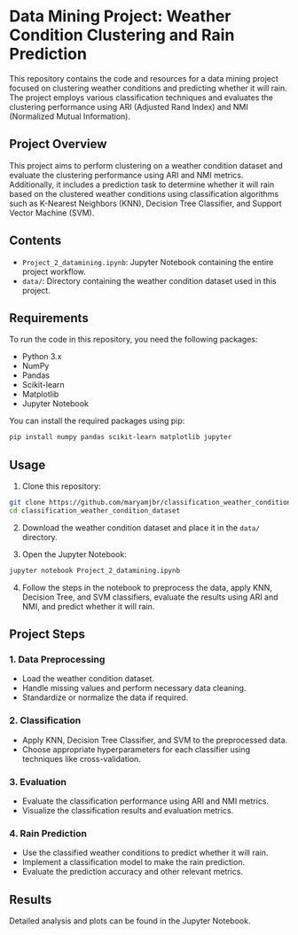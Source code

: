 # Data Mining Project: Weather Condition Clustering and Rain Prediction

This repository contains the code and resources for a data mining project focused on clustering weather conditions and predicting whether it will rain. The project employs various classification techniques and evaluates the clustering performance using ARI (Adjusted Rand Index) and NMI (Normalized Mutual Information).

## Project Overview

This project aims to perform clustering on a weather condition dataset and evaluate the clustering performance using ARI and NMI metrics. Additionally, it includes a prediction task to determine whether it will rain based on the clustered weather conditions using classification algorithms such as K-Nearest Neighbors (KNN), Decision Tree Classifier, and Support Vector Machine (SVM).

## Contents

- `Project_2_datamining.ipynb`: Jupyter Notebook containing the entire project workflow.
- `data/`: Directory containing the weather condition dataset used in this project.


## Requirements

To run the code in this repository, you need the following packages:

- Python 3.x
- NumPy
- Pandas
- Scikit-learn
- Matplotlib
- Jupyter Notebook

You can install the required packages using pip:

```bash
pip install numpy pandas scikit-learn matplotlib jupyter
```

## Usage

1. Clone this repository:

```bash
git clone https://github.com/maryamjbr/classification_weather_condition_dataset.git
cd classification_weather_condition_dataset
```

2. Download the weather condition dataset and place it in the `data/` directory.

3. Open the Jupyter Notebook:

```bash
jupyter notebook Project_2_datamining.ipynb
```

4. Follow the steps in the notebook to preprocess the data, apply KNN, Decision Tree, and SVM classifiers, evaluate the results using ARI and NMI, and predict whether it will rain.

## Project Steps

### 1. Data Preprocessing

- Load the weather condition dataset.
- Handle missing values and perform necessary data cleaning.
- Standardize or normalize the data if required.

### 2. Classification

- Apply KNN, Decision Tree Classifier, and SVM to the preprocessed data.
- Choose appropriate hyperparameters for each classifier using techniques like cross-validation.

### 3. Evaluation

- Evaluate the classification performance using ARI and NMI metrics.
- Visualize the classification results and evaluation metrics.

### 4. Rain Prediction

- Use the classified weather conditions to predict whether it will rain.
- Implement a classification model to make the rain prediction.
- Evaluate the prediction accuracy and other relevant metrics.

## Results

Detailed analysis and plots can be found in the Jupyter Notebook.

